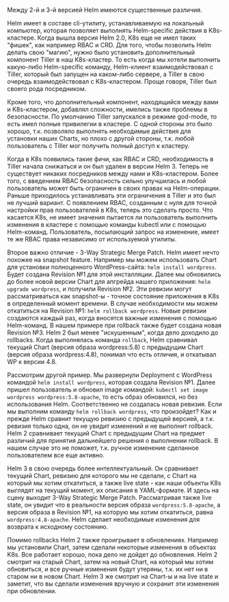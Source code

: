 Между 2-й и 3-й версией Helm имеются существенные различия.

Helm имеет в составе cli-утилиту, устанавливаемую на локальный компьютер, которая позволяет выполнять Helm-specific действия в K8s-кластере. Когда вышла версия Helm 2.0, K8s еще не имел таких "фишек", как например RBAC и CRD. Для того, чтобы позволить Helm делать свою "магию", нужно было установить дополнительный компонент Tiller в наш K8s-кластер. То есть когда мы хотели выполнить какую-либо Helm-specific команду, Helm-клиент взаимодействовал с Tiller, который был запущен на каком-либо сервере, а Tiller в свою очередь взаимодействовал с K8s-кластером. Проще говоря, Tiller был своего рода посредником.

Кроме того, что дополнительный компонент, находящийся между вами и K8s-кластером, добавлял сложности, имелись также проблемы в безопасности. По умолчанию Tiller запускался в режиме god-mode, то есть имел полные привилегии в кластере. С одной стороны это было хорошо, т.к. позволяло выполнять необходимые действия для установки наших Charts, но плохо с другой стороны, т.к. любой пользователь с Tiller мог получить полный доступ к кластеру.

Когда в K8s появились такие фичи, как RBAC и CRD, необходимость в Tiller начала снижаться и он был удален в версии Helm 3. Теперь не существует никаких посредников между нами и K8s-кластером. Более того, с введением RBAC безопасность сильно улучшилась и любой пользователь может быть ограничен в своих правах на Helm-операции. Раньше приходилось устанавливать эти ограничения в Tiller и это был не лучший вариант. С появлением RBAC, созданным с нуля для точной настройки прав пользователей в K8s, теперь это сделать просто. Что касается K8s, не имеет значения пытается ли пользователь выполнить изменения в кластере с помощью команды kubectl или с помощью Helm-команд. Пользователь, посылающий запрос на изменение, имеет те же RBAC права независимо от используемой утилиты.

Второе важно отличие - 3-Way Strategic Merge Patch. Helm имеет нечто похожее на snapshot feature. Например мы можем использовать Chart для установки полноценного WordPress-сайта: `helm install wordpress`. Будет создана Revision №1 для этой инсталляции. Далее мы обновились до более новой версии Chart для апгрейда нашего приложения: `helm upgrade wordpress`, и получили Revision №2. Эти ревизии могут рассматриваться как snapshot-ы - точное состояние приложения в K8s в определенный момент времени. В случае необходимости мы можем откатиться на Revision №1: `helm rollback wordpress`. Новые ревизии создаются каждый раз, когда вносятся важные изменения с помощью Helm-команд. В нашем примере при rollback также будет создана новая Revision №3. Helm 2 был менее "искушенным", когда дело доходило до rollbacks. Когда выполнялась команда `rollback`, Helm сравнивал текущий Chart (версия образа wordpress:5.8) с предыдущим Chart (версия образа wordpress:4.8), понимал что есть отличия, и откатывал WP к версии 4.8.

Рассмотрим другой пример. Мы развернули Deployment с WordPress командой `helm install wordpress`, которая создала Revision №1. Далее пришел пользователь и обновил image командой: `kubectl set image wordpress wordpress:5.8-apache`, то есть образ обновился, но без использования Helm. Соответственно не создалась новая ревизия. Если мы выполним команду `helm rollback wordpress`, что произойдет? Как и прежде Helm сравнит текущую ревизию с предыдущей версией, а т.к. ревизия только одна, он не увидит изменений и не выполнит rollback. Helm 2 сравнивает текущий Chart с предыдущим Chart на предмет различий для принятия дальнейшего решения о выполнении rollback. В нашем случае это не поможет, т.к. ручное изменение сделанное пользователем все еще активно.

Helm 3 в свою очередь более интеллектуальный. Он сравнивает текущий Chart, ревизию для которого мы не сделали, с Chart на который мы хотим откатиться, а также live state - как наши объекты K8s выглядят на текущий момент, их описания в YAML-формате. И здесь на сцену выходит 3-Way Strategic Merge Patch. Рассматривая также live state, он увидит что в реальности версия образа `wordpress:5.8-apache`, а версия образа в Revision №1, на которую мы хотим откатиться, равна `wordpress:4.8-apache`. Helm сделает необходимые изменения для возврата к исходному состоянию.

Помимо rollbacks Helm 2 также проигрывает в обновлениях. Например мы установили Chart, затем сделали некоторые изменения в объектах K8s. Все работает хорошо, пока дело не дойдет до обновления. Helm 2 смотрит на старый Chart, затем на новый Chart, на который мы хотим обновиться, и все ручные изменения будут утеряны, т.к. их нет ни в старом ни в новом Chart. Helm 3 же смотрит на Chart-ы и на live state и заметит, что вы сделали изменения вручную и сохранит эти изменения при обновлении.